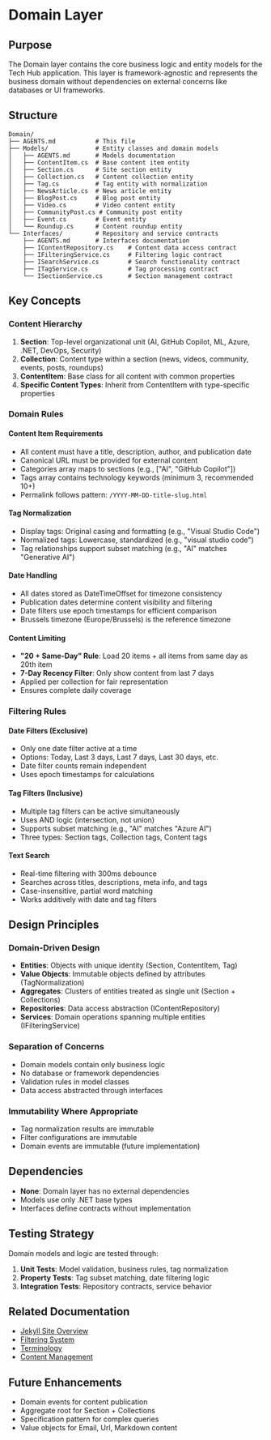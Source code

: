 # Domain Layer

## Purpose

The Domain layer contains the core business logic and entity models for the Tech Hub application. This layer is framework-agnostic and represents the business domain without dependencies on external concerns like databases or UI frameworks.

## Structure

```text
Domain/
├── AGENTS.md           # This file
├── Models/             # Entity classes and domain models
│   ├── AGENTS.md       # Models documentation
│   ├── ContentItem.cs  # Base content item entity
│   ├── Section.cs      # Site section entity
│   ├── Collection.cs   # Content collection entity
│   ├── Tag.cs          # Tag entity with normalization
│   ├── NewsArticle.cs  # News article entity
│   ├── BlogPost.cs     # Blog post entity
│   ├── Video.cs        # Video content entity
│   ├── CommunityPost.cs # Community post entity
│   ├── Event.cs        # Event entity
│   └── Roundup.cs      # Content roundup entity
└── Interfaces/         # Repository and service contracts
    ├── AGENTS.md       # Interfaces documentation
    ├── IContentRepository.cs    # Content data access contract
    ├── IFilteringService.cs     # Filtering logic contract
    ├── ISearchService.cs        # Search functionality contract
    ├── ITagService.cs           # Tag processing contract
    └── ISectionService.cs       # Section management contract
```

## Key Concepts

### Content Hierarchy

1. **Section**: Top-level organizational unit (AI, GitHub Copilot, ML, Azure, .NET, DevOps, Security)
2. **Collection**: Content type within a section (news, videos, community, events, posts, roundups)
3. **ContentItem**: Base class for all content with common properties
4. **Specific Content Types**: Inherit from ContentItem with type-specific properties

### Domain Rules

#### Content Item Requirements

- All content must have a title, description, author, and publication date
- Canonical URL must be provided for external content
- Categories array maps to sections (e.g., ["AI", "GitHub Copilot"])
- Tags array contains technology keywords (minimum 3, recommended 10+)
- Permalink follows pattern: `/YYYY-MM-DD-title-slug.html`

#### Tag Normalization

- Display tags: Original casing and formatting (e.g., "Visual Studio Code")
- Normalized tags: Lowercase, standardized (e.g., "visual studio code")
- Tag relationships support subset matching (e.g., "AI" matches "Generative AI")

#### Date Handling

- All dates stored as DateTimeOffset for timezone consistency
- Publication dates determine content visibility and filtering
- Date filters use epoch timestamps for efficient comparison
- Brussels timezone (Europe/Brussels) is the reference timezone

#### Content Limiting

- **"20 + Same-Day" Rule**: Load 20 items + all items from same day as 20th item
- **7-Day Recency Filter**: Only show content from last 7 days
- Applied per collection for fair representation
- Ensures complete daily coverage

### Filtering Rules

#### Date Filters (Exclusive)

- Only one date filter active at a time
- Options: Today, Last 3 days, Last 7 days, Last 30 days, etc.
- Date filter counts remain independent
- Uses epoch timestamps for calculations

#### Tag Filters (Inclusive)

- Multiple tag filters can be active simultaneously
- Uses AND logic (intersection, not union)
- Supports subset matching (e.g., "AI" matches "Azure AI")
- Three types: Section tags, Collection tags, Content tags

#### Text Search

- Real-time filtering with 300ms debounce
- Searches across titles, descriptions, meta info, and tags
- Case-insensitive, partial word matching
- Works additively with date and tag filters

## Design Principles

### Domain-Driven Design

- **Entities**: Objects with unique identity (Section, ContentItem, Tag)
- **Value Objects**: Immutable objects defined by attributes (TagNormalization)
- **Aggregates**: Clusters of entities treated as single unit (Section + Collections)
- **Repositories**: Data access abstraction (IContentRepository)
- **Services**: Domain operations spanning multiple entities (IFilteringService)

### Separation of Concerns

- Domain models contain only business logic
- No database or framework dependencies
- Validation rules in model classes
- Data access abstracted through interfaces

### Immutability Where Appropriate

- Tag normalization results are immutable
- Filter configurations are immutable
- Domain events are immutable (future implementation)

## Dependencies

- **None**: Domain layer has no external dependencies
- Models use only .NET base types
- Interfaces define contracts without implementation

## Testing Strategy

Domain models and logic are tested through:

1. **Unit Tests**: Model validation, business rules, tag normalization
2. **Property Tests**: Tag subset matching, date filtering logic
3. **Integration Tests**: Repository contracts, service behavior

## Related Documentation

- [Jekyll Site Overview](../../../../../docs/site-overview.md)
- [Filtering System](../../../../../docs/filtering-system.md)
- [Terminology](../../../../../docs/terminology.md)
- [Content Management](../../../../../docs/content-management.md)

## Future Enhancements

- Domain events for content publication
- Aggregate root for Section + Collections
- Specification pattern for complex queries
- Value objects for Email, Url, Markdown content
